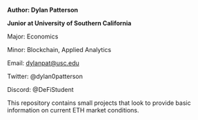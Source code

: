 **Author: Dylan Patterson**

**Junior at University of Southern California**

Major: Economics

Minor: Blockchain, Applied Analytics

Email: dylanpat@usc.edu

Twitter: @dylan0patterson

Discord: @DeFiStudent



This repository contains small projects that look to provide basic information on current ETH market conditions.

